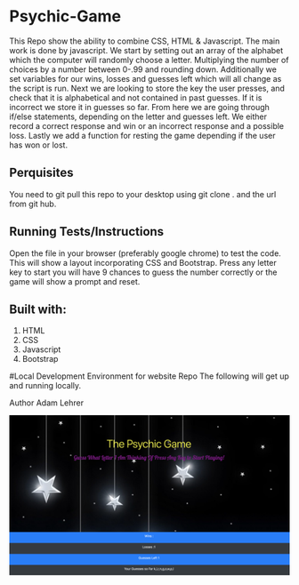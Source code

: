 # Psychic-Game

This Repo show the ability to combine CSS, HTML & Javascript. The main work is done by javascript.
We start by setting out an array of the alphabet which the computer will randomly choose a letter. Multiplying the number of choices by a number between 0-.99 and rounding down. Additionally we set variables for our wins, losses and guesses left which will all change as the script is run. Next we are looking to store the key the user presses, and check that it is alphabetical and not contained in past guesses. If it is incorrect we store it in guesses so far. From here we are going through if/else statements, depending on the letter and guesses left. We either record a correct response and win or an incorrect response and a possible loss. Lastly we add a function for resting the game depending if the user has won or lost. 

## Perquisites
You need to git pull this repo to your desktop using git clone . and the url from git hub. 

## Running Tests/Instructions
Open the file in  your browser (preferably google chrome) to test the code.
This will show a layout incorporating CSS and Bootstrap. Press any letter key to start you will have 9 chances to guess the number correctly or the game will show a prompt and reset. 

## Built with:
<ol>
<li> HTML 
<li> CSS 
<li> Javascript
<li> Bootstrap
</ol>

#Local Development Environment for website Repo
The following will get up and running locally.

Author
Adam Lehrer

![Psychic-Game](assets/images/Psych%20game.png)